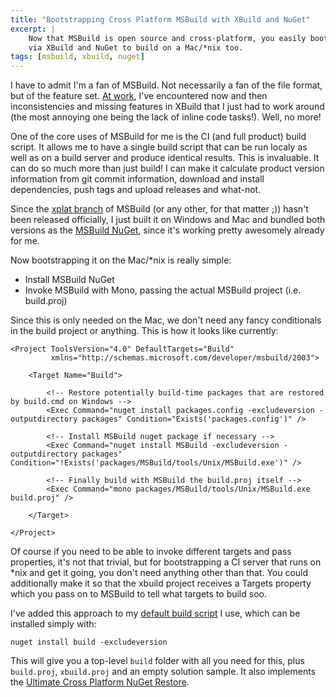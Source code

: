 ```yaml
---
title: "Bootstrapping Cross Platform MSBuild with XBuild and NuGet"
excerpt: |
	Now that MSBuild is open source and cross-platform, you easily bootstrap it 
	via XBuild and NuGet to build on a Mac/*nix too.
tags: [msbuild, xbuild, nuget]
---
```

I have to admit I'm a fan of MSBuild. Not necessarily a fan of the file format, 
but of the feature set. [At work](http://www.xamarin.com), I've encountered now 
and then inconsistencies and missing features in XBuild that I just had to work 
around (the most annoying one being the lack of inline code tasks!). Well, no more!

One of the core uses of MSBuild for me is the CI (and full product) build script. 
It allows me to have a single build script that can be run localy as well as on 
a build server and produce identical results. This is invaluable. It can do so 
much more than just build! I can make it calculate product version information from 
git commit information, download and install dependencies, push tags and upload 
releases and what-not.

Since the [xplat branch](https://github.com/Microsoft/MSBuild/tree/xplat) of MSBuild
(or any other, for that matter ;)) hasn't been released officially, I just built it 
on Windows and Mac and bundled both versions as the 
[MSBuild NuGet](http://www.nuget.org/packages/MSBuild), since it's working pretty 
awesomely already for me.

Now bootstrapping it on the Mac/*nix is really simple:

* Install MSBuild NuGet
* Invoke MSBuild with Mono, passing the actual MSBuild project (i.e. build.proj)

Since this is only needed on the Mac, we don't need any fancy conditionals in the 
build project or anything. This is how it looks like currently:

	<Project ToolsVersion="4.0" DefaultTargets="Build"
			 xmlns="http://schemas.microsoft.com/developer/msbuild/2003">

		<Target Name="Build">

			<!-- Restore potentially build-time packages that are restored by build.cmd on Windows -->
			<Exec Command="nuget install packages.config -excludeversion -outputdirectory packages" Condition="Exists('packages.config')" />
			
			<!-- Install MSBuild nuget package if necessary -->
			<Exec Command="nuget install MSBuild -excludeversion -outputdirectory packages" Condition="!Exists('packages/MSBuild/tools/Unix/MSBuild.exe')" />
			
			<!-- Finally build with MSBuild the build.proj itself -->
			<Exec Command="mono packages/MSBuild/tools/Unix/MSBuild.exe build.proj" />

		</Target>

	</Project>

Of course if you need to be able to invoke different targets and pass properties, 
it's not that trivial, but for bootstrapping a CI server that runs on *nix and get 
it going, you don't need anything other than that. You could additionally make it
so that the xbuild project receives a Targets property which you pass on to MSBuild 
to tell what targets to build soo.

I've added this approach to my [default build script](https://github.com/kzu/oss) I use, 
which can be installed simply with:

	nuget install build -excludeversion

This will give you a top-level `build` folder with all you need for this, plus `build.proj`, 
`xbuild.proj` and an empty solution sample. It also implements the 
[Ultimate Cross Platform NuGet Restore](https://www.cazzulino.com/ultimate-cross-platform-nuget-restore.html).